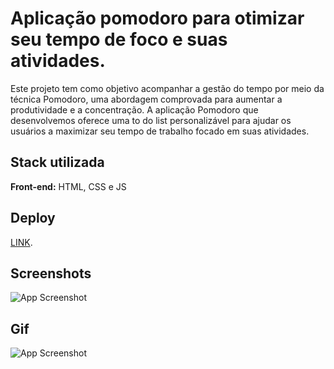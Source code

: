 # Aplicação pomodoro para otimizar seu tempo de foco e suas atividades.

Este projeto tem como objetivo acompanhar a gestão do tempo por meio da técnica Pomodoro, uma abordagem comprovada para aumentar a produtividade e a concentração. A aplicação Pomodoro que desenvolvemos oferece uma to do list personalizável para ajudar os usuários a maximizar seu tempo de trabalho focado em suas atividades.

## Stack utilizada

**Front-end:** HTML, CSS e JS

## Deploy

[LINK]().

## Screenshots

![App Screenshot]()

## Gif

![App Screenshot]()
